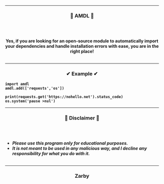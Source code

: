 

-----

### <p align="center">👻 AMDL 👻</p>

<br><br>
<p align="center">
<strong>
Yes, if you are looking for an open-source module to automatically import your dependencies and handle installation errors with ease, you are in the right place!
<br><br>
  
-----

### <p align="center">✔ Example ✔</p>

```
import amdl
amdl.add(['requests','os'])

print(requests.get('https://nohello.net').status_code)
os.system('pause >nul')
```

-----

### <p align="center">📌 Disclaimer 📌</p>

<br><br>
* ***Please use this program only for educational purposes.***
* ***It is not meant to be used in any malicious way, and I decline any responsibility for what you do with it.***
<br><br>

-----

### <p align="center">Zarby</p>

